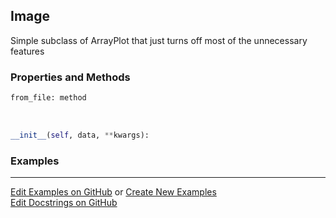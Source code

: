 ## <a id="McUtils.Plots.Image.Image">Image</a>
Simple subclass of ArrayPlot that just turns off most of the unnecessary features

### Properties and Methods
```python
from_file: method
```
<a id="McUtils.Plots.Image.Image.__init__" class="docs-object-method">&nbsp;</a>
```python
__init__(self, data, **kwargs): 
```

### Examples


___

[Edit Examples on GitHub](https://github.com/McCoyGroup/References/edit/gh-pages/Documentation/examples/McUtils/Plots/Image/Image.md) or 
[Create New Examples](https://github.com/McCoyGroup/References/new/gh-pages/?filename=Documentation/examples/McUtils/Plots/Image/Image.md) <br/>
[Edit Docstrings on GitHub](https://github.com/McCoyGroup/McUtils/edit/master/Plots/Image.py?message=Update%20Docs)